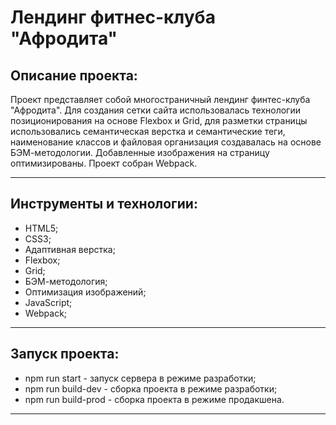 # Лeндинг фитнес-клуба "Афродита"

## Описание проекта:
Проект представляет собой многостраничный лендинг финтес-клуба "Афродита". Для создания сетки сайта использовалась технологии позиционирования на основе Flexbox и Grid, для разметки страницы использовались семантическая верстка и семантические теги, наименование классов и файловая организация создавалась на основе БЭМ-методологии. Добавленные изображения на страницу оптимизированы. Проект собран Webpack.
___
## Инструменты и технологии:
* HTML5;
* CSS3;
* Адаптивная верстка;
* Flexbox;
* Grid;
* БЭМ-методология;
* Оптимизация изображений;
* JavaScript;
* Webpack;
___
## Запуск проекта:
* npm run start - запуск сервера в режиме разработки;
* npm run build-dev - сборка проекта в режиме разработки;
* npm run build-prod - сборка проекта в режиме продакшена.
___
